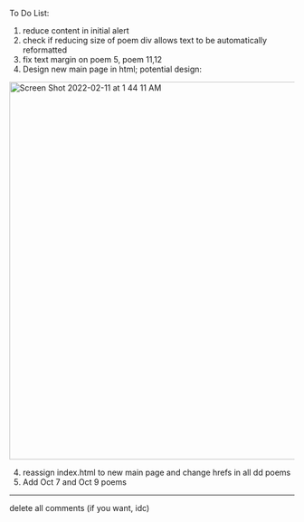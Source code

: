 To Do List:

1. reduce content in initial alert
2. check if reducing size of poem div allows text to be automatically reformatted
2. fix text margin on poem 5, poem 11,12
3. Design new main page in html; potential design:

<img width="667" alt="Screen Shot 2022-02-11 at 1 44 11 AM" src="https://user-images.githubusercontent.com/53208269/153569519-5fce7ab6-c06d-4fa8-89c5-532e56ebfac0.png">


4. reassign index.html to new main page and change hrefs in all dd poems
5. Add Oct 7 and Oct 9 poems

 

-------------------------------------------------
delete all comments (if you want, idc)
